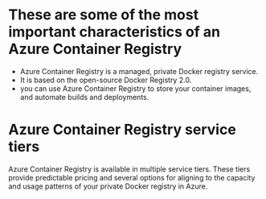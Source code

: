 
# These are some of the most important characteristics of an Azure Container Registry
- Azure Container Registry is a managed, private Docker registry service. 
- It is based on the open-source Docker Registry 2.0.
- you can use Azure Container Registry to store your container images, and automate builds and deployments. 


# Azure Container Registry service tiers
Azure Container Registry is available in multiple service tiers. These tiers provide predictable pricing and several options for aligning to the capacity and usage patterns of your private Docker registry in Azure. 
